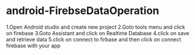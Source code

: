 # android-FirebseDataOperation
1.Open Android studio and create new project
2.Goto tools menu and click on firebase
3.Goto Assistant and click on Realtime Database
4.click on save and retrieve data
5.click on connect to firbase and then click on connect firebase with your app

